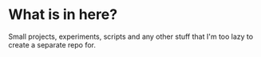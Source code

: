 # What is in here?

Small projects, experiments, scripts and any other stuff that I'm too lazy to create a separate repo for.
